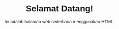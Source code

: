 <!DOCTYPE html>
<html lang="id">
<head>
    <meta charset="UTF-8">
    <meta name="viewport" content="width=device-width, initial-scale=1.0">
    <title>Halaman Sederhana</title>
    <style>
        body {
            font-family: Arial, sans-serif;
            text-align: center;
            margin: 50px;
        }
    </style>
</head>
<body>
    <h1>Selamat Datang!</h1>
    <p>Ini adalah halaman web sederhana menggunakan HTML.</p>
</body>
</html>

